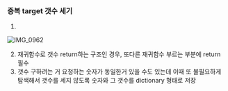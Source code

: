 ### 중복 target 갯수 세기
1. 
![IMG_0962](https://github.com/JangAyeon/Algorithm/assets/67853616/8f36c433-e4e9-4ddd-993e-effcfa51ee94)

2. 재귀함수로 갯수 return하는 구조인 경우, 또다른 재귀함수 부르는 부분에 return 필수
3. 갯수 구하려는 거 요청하는 숫자가 동일한거 있을 수도 있는데 이때 또 불필요하게 탐색해서 갯수를 세지 않도록 숫자와 그 갯수를 dictionary 형태로 저장 

